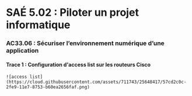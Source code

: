 # SAÉ 5.02 : Piloter un projet informatique
###  AC33.06 : Sécuriser l’environnement numérique d’une application
#### Trace 1 : Configuration d'access list sur les routeurs Cisco

``![access list](https://cloud.githubusercontent.com/assets/711743/25648417/57cd2c0c-2fe9-11e7-8753-b60ea2656faf.png)``

